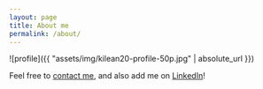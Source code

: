 ```yaml
---
layout: page
title: About me
permalink: /about/
---
```


<!--- (<img align="center" src="https://github.com/kilean20/kilean20.github.io/blob/master/assets/img/kilean20-profile.jpg" width="150"> -->

![profile]({{ "assets/img/kilean20-profile-50p.jpg" | absolute_url }})
 
Feel free to [contact me](https://kilean20.github.io/contact), and also add me on [LinkedIn](https://www.linkedin.com/in/kilean20/)! 

